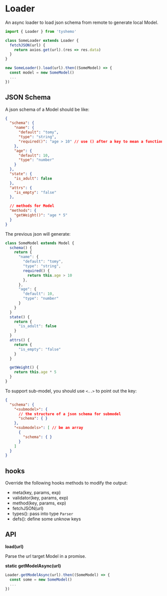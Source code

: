 # Loader

An async loader to load json schema from remote to generate local Model.

```js
import { Loader } from 'tyshemo'

class SomeLoader extends Loader {
  fetchJSON(url) {
    return axios.get(url).(res => res.data)
  }
}

new SomeLoader().load(url).then((SomeModel) => {
  const model = new SomeModel()
  ...
})
```

## JSON Schema

A json schema of a Model should be like:

```json
{
  "schema": {
    "name": {
      "default": "tomy",
      "type": "string",
      "required()": "age > 10" // use () after a key to mean a function attribute
    },
    "age": {
      "default": 10,
      "type": "number"
    }
  },
  "state": {
    "is_adult": false
  },
  "attrs": {
    "is_empty": "false"
  },

  // methods for Model
  "methods": {
    "getWeight()": "age * 5"
  }
}
```

The previous json will generate:

```js
class SomeModel extends Model {
  schema() {
    return {
      "name": {
        "default": "tomy",
        "type": "string",
        required() {
          return this.age > 10
        },
      },
      "age": {
        "default": 10,
        "type": "number"
      }
    }
  }
  state() {
    return {
      "is_adult": false
    }
  }
  attrs() {
    return {
      "is_empty": "false"
    }
  }

  getWeight() {
    return this.age * 5
  }
}
```

To support sub-model, you should use `<..>` to point out the key:

```json
{
  "schema": {
    "<submodel>": {
      // the structure of a json schema for submodel
      "schema": { }
    },
    "<submodels>": [ // be an array
      {
        "schema": { }
      }
    ]
  }
}
```

## hooks

Override the following hooks methods to modify the output:

- meta(key, params, exp)
- validator(key, params, exp)
- method(key, params, exp)
- fetchJSON(url)
- types(): pass into type `Parser`
- defs(): define some unknow keys

## API

**load(url)**

Parse the url target Model in a promise.

**static getModelAsync(url)**

```js
Loader.getModelAsync(url).then((SomeModel) => {
  const some = new SomeModel()
  ...
})
```
